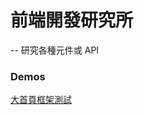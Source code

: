 # 前端開發研究所
--
研究各種元件或 API

### Demos
[大首頁框架測試](http://franklion.github.io/front-end-rd/new-big-index/)
